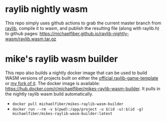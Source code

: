 # raylib nightly wasm
This repo simply uses github actions to grab the current master branch from [raylib](https://github.com/raysan5/raylib), compile it to wasm, and publish the resulting file (along with raylib.h) to github pages: https://michaelfiber.github.io/raylib-nightly-wasm/raylib.wasm.tar.gz

# mike's raylib wasm builder
This repo also builds a nightly docker image that can be used to build WASM versions of projects built on either the [official raylib-game-template](https://github.com/raysan5/raylib-game-template) or [my fork of it](https://github.com/michaelfiber/raylib-game-template). The docker image is available: https://hub.docker.com/r/michaelfiber/mikes-raylib-wasm-builder. It pulls in the nightly raylib wasm build automatically.

- `docker pull michaelfiber/mikes-raylib-wasm-builder`
- `docker run --rm -v $(pwd):/app/project -u $(id -u):$(id -g) michaelfiber/mikes-raylib-wasm-builder:latest`


